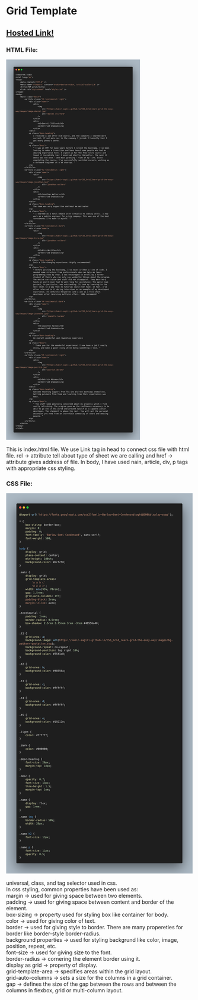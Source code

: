 # Grid Template

## [Hosted Link!](https://hsc92180.github.io/Geekster_Assignment/Grid-Template/)

### HTML File:

![Alt text](index.png)

This is index.html file. We use Link tag in head to connect css file with html file.
rel -> attribute tell about type of sheet we are calling and href -> attribute gives address of file.
In body, I have used nain, article, div, p tags with appropriate css styling.

### CSS File:

![Alt text](style.png)

universal, class, and tag selector used in css. <br>
In css styling, common properties have been used as: <br>
margin -> used for giving space between two elements.<br>
padding -> used for giving space between content and border of the element.<br>
box-sizing -> property used for styling box like container for body.<br>
color -> used for giving color of text.<br>
border -> used for giving style to border. There are many propereties for border like border-style border-radius. <br>
background properties -> used for styling backgrund like color, image, position, repeat, etc.<br>
font-size -> used for giving size to the font. <br>
border-radius -> cornering the element border using it.<br>
display as grid -> property of display. <br>
grid-template-area -> specifies areas within the grid layout. <br>
grid-auto-columns -> sets a size for the columns in a grid container. <br>
gap -> defines the size of the gap between the rows and between the columns in flexbox, grid or multi-column layout. <br>